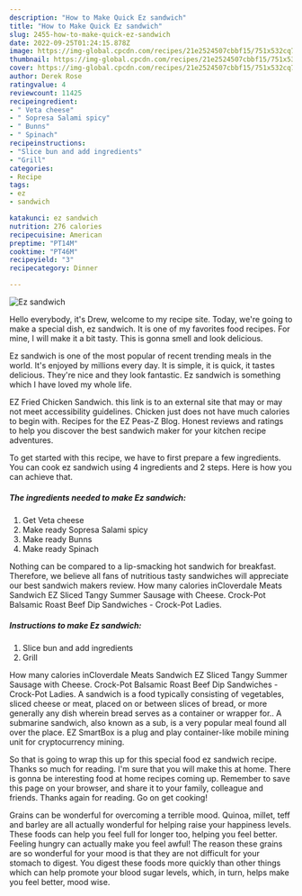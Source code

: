 ```yaml
---
description: "How to Make Quick Ez sandwich"
title: "How to Make Quick Ez sandwich"
slug: 2455-how-to-make-quick-ez-sandwich
date: 2022-09-25T01:24:15.878Z
image: https://img-global.cpcdn.com/recipes/21e2524507cbbf15/751x532cq70/ez-sandwich-recipe-main-photo.jpg
thumbnail: https://img-global.cpcdn.com/recipes/21e2524507cbbf15/751x532cq70/ez-sandwich-recipe-main-photo.jpg
cover: https://img-global.cpcdn.com/recipes/21e2524507cbbf15/751x532cq70/ez-sandwich-recipe-main-photo.jpg
author: Derek Rose
ratingvalue: 4
reviewcount: 11425
recipeingredient:
- " Veta cheese"
- " Sopresa Salami spicy"
- " Bunns"
- " Spinach"
recipeinstructions:
- "Slice bun and add ingredients"
- "Grill"
categories:
- Recipe
tags:
- ez
- sandwich

katakunci: ez sandwich 
nutrition: 276 calories
recipecuisine: American
preptime: "PT14M"
cooktime: "PT46M"
recipeyield: "3"
recipecategory: Dinner

---
```



![Ez sandwich](https://img-global.cpcdn.com/recipes/21e2524507cbbf15/751x532cq70/ez-sandwich-recipe-main-photo.jpg)

Hello everybody, it's Drew, welcome to my recipe site. Today, we're going to make a special dish, ez sandwich. It is one of my favorites food recipes. For mine, I will make it a bit tasty. This is gonna smell and look delicious.

Ez sandwich is one of the most popular of recent trending meals in the world. It's enjoyed by millions every day. It is simple, it is quick, it tastes delicious. They're nice and they look fantastic. Ez sandwich is something which I have loved my whole life.

EZ Fried Chicken Sandwich. this link is to an external site that may or may not meet accessibility guidelines. Chicken just does not have much calories to begin with. Recipes for the EZ Peas-Z Blog. Honest reviews and ratings to help you discover the best sandwich maker for your kitchen recipe adventures.


To get started with this recipe, we have to first prepare a few ingredients. You can cook ez sandwich using 4 ingredients and 2 steps. Here is how you can achieve that.

<!--inarticleads1-->

##### The ingredients needed to make Ez sandwich:

1. Get  Veta cheese
1. Make ready  Sopresa Salami spicy
1. Make ready  Bunns
1. Make ready  Spinach


Nothing can be compared to a lip-smacking hot sandwich for breakfast. Therefore, we believe all fans of nutritious tasty sandwiches will appreciate our best sandwich makers review. How many calories inCloverdale Meats Sandwich EZ Sliced Tangy Summer Sausage with Cheese. Crock-Pot Balsamic Roast Beef Dip Sandwiches - Crock-Pot Ladies. 

<!--inarticleads2-->

##### Instructions to make Ez sandwich:

1. Slice bun and add ingredients
1. Grill


How many calories inCloverdale Meats Sandwich EZ Sliced Tangy Summer Sausage with Cheese. Crock-Pot Balsamic Roast Beef Dip Sandwiches - Crock-Pot Ladies. A sandwich is a food typically consisting of vegetables, sliced cheese or meat, placed on or between slices of bread, or more generally any dish wherein bread serves as a container or wrapper for.. A submarine sandwich, also known as a sub, is a very popular meal found all over the place. EZ SmartBox is a plug and play container-like mobile mining unit for cryptocurrency mining. 

So that is going to wrap this up for this special food ez sandwich recipe. Thanks so much for reading. I'm sure that you will make this at home. There is gonna be interesting food at home recipes coming up. Remember to save this page on your browser, and share it to your family, colleague and friends. Thanks again for reading. Go on get cooking!

Grains can be wonderful for overcoming a terrible mood. Quinoa, millet, teff and barley are all actually wonderful for helping raise your happiness levels. These foods can help you feel full for longer too, helping you feel better. Feeling hungry can actually make you feel awful! The reason these grains are so wonderful for your mood is that they are not difficult for your stomach to digest. You digest these foods more quickly than other things which can help promote your blood sugar levels, which, in turn, helps make you feel better, mood wise.
